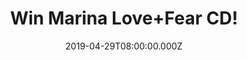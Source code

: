 ---
campaign-uuid: "c-8f83fa43-db85-496c-b384-4d07d6969b0e"
type: "Competition"
category: "Music"
date: "2019-04-29T08:00:00.000Z"
end-date: "2019-05-29T22:59:00.000Z"
disable-form: false
is_promoted: false
has_entry_page: true
title: "Win Marina Love+Fear CD!"
competition-description: "<p>Following a three year hiatus from the music industry,\
  \ Marina is back with the release of her album ‘LOVE + FEAR’ across all platforms.\
  \ We have managed to get ourselves with one copy to one lucky member to win!</p>\n\
  <p>Are you Marina’s biggest fan? Click below for a chance to win.</p>\n"
hero-header: "Win Marina Love+Fear CD!"
terms-confirmation: "N/A"
banner-img: "https://assets.expresslyapp.com/asset-da5abd42-472f-41c8-b969-48c7bba88f9c.jpg"
logo-left-href: "aaa.nme.com"
logo-left-image: "https://assets.expresslyapp.com/asset-fbf88d4f-4314-43b0-bda1-e5ef736f74df.jpg"
logo-left-title: "NME AAA"
bg-image-hero: "https://assets.expresslyapp.com/asset-84199bc1-1ac0-47e7-bf3b-ec730f9157a0.jpg"
bg-image-first: "https://assets.expresslyapp.com/asset-ec1ba1c9-9a34-4f71-89a2-ee9e20a63a46.jpg"
section1-content: "<p>Marina used her break as a period of reflection and to rediscover\
  \ her authentic self, as opposed to the artist and persona she had lived and breathed\
  \ since signing her record deal at the age of 22.</p>\n<p>She says that her album\
  \ ‘‘LOVE is filled with a longing to enjoy life and a desire for unity. FEAR explores\
  \ subjects that have been a lot harder for me to work through and understand, such\
  \ as purpose insecurity in love, and major shifts in our social conscience regarding\
  \ the systematic misogyny and sexual abuse employed by powerful figures in the media.\
  \ A companion to LOVE, these ideas cross to showcase and explore the polarising\
  \ sides of human nature’’.</p>\n<p>If you can’t wait to hear her brand new hits,\
  \ enter the form below for a chance to win and get ready to enjoy her incredible\
  \ voice now.</p>\n"
entry-title: "Win Marina Love+Fear CD!"
entry-content: "<p>Enter the draw to win Marina Love+Fear cd by entering below before\
  \ 23:59 on 29th of May 2019.</p>\n"
has-winner: false
prize-description: "Marina Love+Fear cd."
special-conditions: "Multiple entries are allowed up to one every day\r\nThis competition\
  \ is also available on: http://club.expressly.io/competitons/marina-love-fear-cd"
country-restrictions:
- "GB"
---